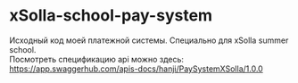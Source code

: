 # xSolla-school-pay-system

Исходный код моей платежной системы. Специально для xSolla summer school. </br>
Посмотреть спецификацию api можно здесь: https://app.swaggerhub.com/apis-docs/hanji/PaySystemXSolla/1.0.0
